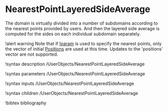 # NearestPointLayeredSideAverage

The domain is virtually divided into a number of subdomains according to the
nearest points provided by users. And then the layered side average
is computed for the sides on each individual subdomain separately.

!alert warning
Note that if [!param](/UserObjects/NearestPointLayeredSideAverage/positions_object) is used to specify the nearest points,
only the vector of initial [Positions](syntax/Positions/index.md) are used at this time.
Updates to the 'positions' vector are not supported.

!syntax description /UserObjects/NearestPointLayeredSideAverage

!syntax parameters /UserObjects/NearestPointLayeredSideAverage

!syntax inputs /UserObjects/NearestPointLayeredSideAverage

!syntax children /UserObjects/NearestPointLayeredSideAverage

!bibtex bibliography
